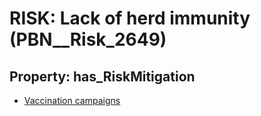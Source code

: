 # RISK: __Lack of herd immunity__ (PBN__Risk_2649)

## Property: has_RiskMitigation

* [Vaccination campaigns](PBN__Mitigation_599)


